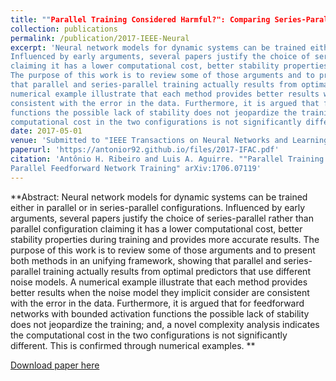 ```yaml
---
title: ""Parallel Training Considered Harmful?": Comparing Series-Parallel and Parallel Feedforward Network Training"
collection: publications
permalink: /publication/2017-IEEE-Neural
excerpt: 'Neural network models for dynamic systems can be trained either in parallel or in series-parallel configurations.
Influenced by early arguments, several papers justify the choice of series-parallel rather than parallel configuration 
claiming it has a lower computational cost, better stability properties during training and provides more accurate results. 
The purpose of this work is to review some of those arguments and to present both methods in an unifying framework, showing 
that parallel and series-parallel training actually results from optimal predictors that use different noise models. A 
numerical example illustrate that each method provides better results when the noise model they implicit consider are 
consistent with the error in the data. Furthermore, it is argued that for feedforward networks with bounded activation 
functions the possible lack of stability does not jeopardize the training; and, a novel complexity analysis indicates the 
computational cost in the two configurations is not significantly different. This is confirmed through numerical examples.'
date: 2017-05-01
venue: 'Submitted to "IEEE Transactions on Neural Networks and Learning Systems"'
paperurl: 'https://antonior92.github.io/files/2017-IFAC.pdf'
citation: 'Antônio H. Ribeiro and Luis A. Aguirre. ""Parallel Training Considered Harmful?": Comparing Series-Parallel and 
Parallel Feedforward Network Training" arXiv:1706.07119'
---
```


**Abstract: Neural network models for dynamic systems can be trained either in parallel or in series-parallel configurations.
Influenced by early arguments, several papers justify the choice of series-parallel rather than parallel configuration 
claiming it has a lower computational cost, better stability properties during training and provides more accurate results. 
The purpose of this work is to review some of those arguments and to present both methods in an unifying framework, showing 
that parallel and series-parallel training actually results from optimal predictors that use different noise models. A 
numerical example illustrate that each method provides better results when the noise model they implicit consider are 
consistent with the error in the data. Furthermore, it is argued that for feedforward networks with bounded activation 
functions the possible lack of stability does not jeopardize the training; and, a novel complexity analysis indicates the 
computational cost in the two configurations is not significantly different. This is confirmed through numerical examples. **

[Download paper here](https://arxiv.org/abs/1706.07119v1)
